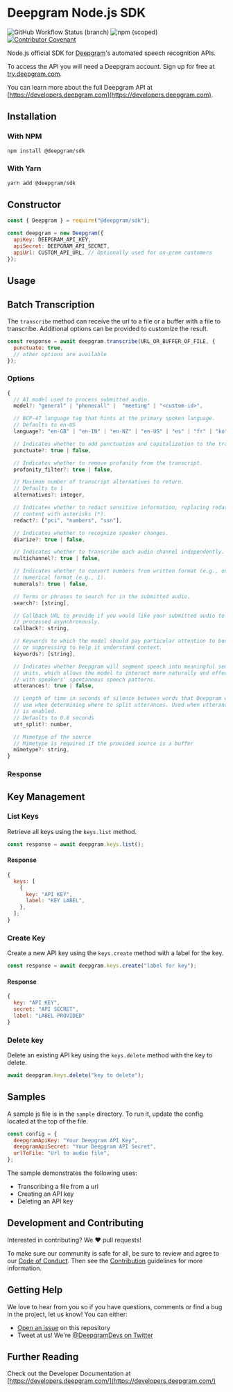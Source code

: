 # Deepgram Node.js SDK

![GitHub Workflow Status (branch)](https://img.shields.io/github/workflow/status/deepgram/node-sdk/CI/main) ![npm (scoped)](https://img.shields.io/npm/v/@deepgram/sdk) [![Contributor Covenant](https://img.shields.io/badge/Contributor%20Covenant-v2.0%20adopted-ff69b4.svg?style=flat-rounded)](CODE_OF_CONDUCT.md)

Node.js official SDK for [Deepgram](https://www.deepgram.com/)'s automated
speech recognition APIs.

To access the API you will need a Deepgram account. Sign up for free at
[try.deepgram.com][signup].

You can learn more about the full Deepgram API at [https://developers.deepgram.com](https://developers.deepgram.com).

## Installation

### With NPM

```bash
npm install @deepgram/sdk
```

### With Yarn

```bash
yarn add @deepgram/sdk
```

## Constructor

```js
const { Deepgram } = require("@deepgram/sdk");

const deepgram = new Deepgram({
  apiKey: DEEPGRAM_API_KEY,
  apiSecret: DEEPGRAM_API_SECRET,
  apiUrl: CUSTOM_API_URL, // Optionally used for on-prem customers
});
```

## Usage

## Batch Transcription

The `transcribe` method can receive the url to a file or a buffer with a file
to transcribe. Additional options can be provided to customize the result.

```js
const response = await deepgram.transcribe(URL_OR_BUFFER_OF_FILE, {
  punctuate: true,
  // other options are available
});
```

### Options

```js
{
  // AI model used to process submitted audio.
  model?: "general" | "phonecall" |  "meeting" | "<custom-id>",

  // BCP-47 language tag that hints at the primary spoken language.
  // Defaults to en-US
  language?: "en-GB" | "en-IN" | "en-NZ" | "en-US" | "es" | "fr" | "ko" | "pt" | "pt-BR" | "ru" | "tr" | null,

  // Indicates whether to add punctuation and capitalization to the transcript.
  punctuate?: true | false,

  // Indicates whether to remove profanity from the transcript.
  profanity_filter?: true | false,

  // Maximum number of transcript alternatives to return.
  // Defaults to 1
  alternatives?: integer,

  // Indicates whether to redact sensitive information, replacing redacted
  // content with asterisks (*).
  redact?: ["pci", "numbers", "ssn"],

  // Indicates whether to recognize speaker changes.
  diarize?: true | false,

  // Indicates whether to transcribe each audio channel independently.
  multichannel?: true | false,

  // Indicates whether to convert numbers from written format (e.g., one) to
  // numerical format (e.g., 1).
  numerals?: true | false,

  // Terms or phrases to search for in the submitted audio.
  search?: [string],

  // Callback URL to provide if you would like your submitted audio to be
  // processed asynchronously.
  callback?: string,

  // Keywords to which the model should pay particular attention to boosting
  // or suppressing to help it understand context.
  keywords?: [string],

  // Indicates whether Deepgram will segment speech into meaningful semantic
  // units, which allows the model to interact more naturally and effectively
  // with speakers' spontaneous speech patterns.
  utterances?: true | false,

  // Length of time in seconds of silence between words that Deepgram will
  // use when determining where to split utterances. Used when utterances
  // is enabled.
  // Defaults to 0.8 seconds
  utt_split?: number,

  // Mimetype of the source
  // Mimetype is required if the provided source is a buffer
  mimetype?: string,
}
```

### Response

## Key Management

### List Keys

Retrieve all keys using the `keys.list` method.

```js
const response = await deepgram.keys.list();
```

#### Response

```js
{
  keys: [
    {
      key: "API KEY",
      label: "KEY LABEL",
    },
  ];
}
```

### Create Key

Create a new API key using the `keys.create` method with a label for the
key.

```js
const response = await deepgram.keys.create("label for key");
```

#### Response

```js
{
  key: "API KEY",
  secret: "API SECRET",
  label: "LABEL PROVIDED"
}
```

### Delete key

Delete an existing API key using the `keys.delete` method with the key to
delete.

```js
await deepgram.keys.delete("key to delete");
```

## Samples

A sample js file is in the `sample` directory. To run it, update the config
located at the top of the file.

```js
const config = {
  deepgramApiKey: "Your Deepgram API Key",
  deepgramApiSecret: "Your Deepgram API Secret",
  urlToFile: "Url to audio file",
};
```

The sample demonstrates the following uses:

- Transcribing a file from a url
- Creating an API key
- Deleting an API key

## Development and Contributing

Interested in contributing? We ❤️ pull requests!

To make sure our community is safe for all, be sure to review and agree to our
[Code of Conduct](./CODE_OF_CONDUCT.md). Then see the
[Contribution](./CONTRIBUTING.md) guidelines for more information.

## Getting Help

We love to hear from you so if you have questions, comments or find a bug in the
project, let us know! You can either:

- [Open an issue](https://github.com/deepgram/node-sdk/issues/new) on this repository
- Tweet at us! We're [@DeepgramDevs on Twitter](https://twitter.com/DeepgramDevs)

## Further Reading

Check out the Developer Documentation at [https://developers.deepgram.com/](https://developers.deepgram.com/)

[signup]: https://try.deepgram.com?utm_source=node-sdk&utm_content=readme
[license]: LICENSE.txt

